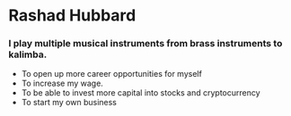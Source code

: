 # Rashad Hubbard
### I play multiple musical instruments from brass instruments to kalimba.

* To open up more career opportunities for myself
* To increase my wage.
* To be able to invest more capital into stocks and cryptocurrency
* To start my own business